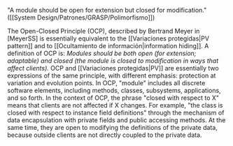 "A module should be open for extension but closed for modification." ([[System Design/Patrones/GRASP/Polimorfismo]])

The Open-Closed Principle (OCP), described by Bertrand Meyer in \[MeyerSS\] is essentially equivalent to the [[Variaciones protegidas|PV pattern]] and to [[Ocultamiento de información|information hiding]]. A definition of OCP is:
<cite>
	Modules should be both open (for extension; adaptable) and closed (the module is closed to modification in ways that affect clients).
</cite>
OCP and [[Variaciones protegidas|PV]] are essentially two expressions of the same principle, with different emphasis: protection at variation and evolution points. In OCP, "module" includes all discrete software elements, including methods, classes, subsystems, applications, and so forth. In the context of OCP, the phrase "closed with respect to X" means that clients are not affected if X changes. For example, "the class is closed with respect to instance field definitions" through the mechanism of data encapsulation with private fields and public accessing methods. At the same time, they are open to modifying the definitions of the private data, because outside clients are not directly coupled to the private data.